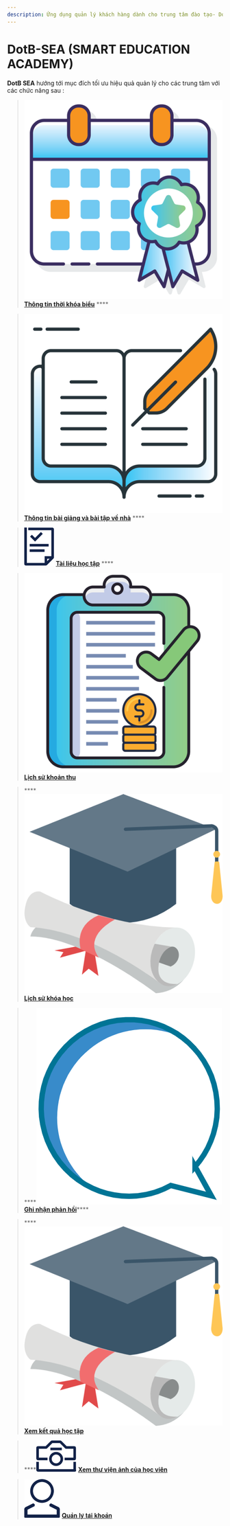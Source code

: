 ```yaml
---
description: Ứng dụng quản lý khách hàng dành cho trung tâm đào tạo- DotB SEA
---
```


# DotB-SEA \(SMART EDUCATION ACADEMY\)

**DotB SEA** hướng tới mục đích tối ưu hiệu quả quản lý cho các trung tâm với các chức năng sau :

> ![](../.gitbook/assets/schedule_1.png) [**Thông tin thời khóa biểu**](https://help.dotb.vn/mobile/thong-tin-thoi-khoa-bieu)  ****

> ![](../.gitbook/assets/daily_report_1.png) [**Thông tin bài giảng và bài tập về nhà**](https://help.dotb.vn/mobile/thong-tin-bai-giang-va-bai-tap-ve-nha) ****

> ![](../.gitbook/assets/document.png)  [**Tài liệu học tập**](https://help.dotb.vn/mobile/tai-lieu-hoc-tap) ****

> ![](../.gitbook/assets/payment_1.png) [**Lịch sử khoản thu**](https://help.dotb.vn/mobile/lich-su-khoan-thu)

> ****![](../.gitbook/assets/ic_kqht.png) [**Lịch sử khóa học**](https://help.dotb.vn/mobile/lich-su-khoa-hoc)

> ****![](../.gitbook/assets/feedback.PNG) [**Ghi nhận phản hồi**](https://help.dotb.vn/mobile/ghi-nhan-phan-hoi)\*\*\*\*

> ****![](../.gitbook/assets/ic_kqht.png) [**Xem kết quả học tập**](https://help.dotb.vn/mobile/theo-doi-ket-qua-hoc-tap)

> \*\*\*\*![](../.gitbook/assets/gallery.png) [**Xem thư viện ảnh của học viên**](https://help.dotb.vn/mobile/xem-thu-vien-anh-cua-hoc-vien)

> ![](../.gitbook/assets/account.png) [𝐐𝐮𝐚̉𝐧 𝐥𝐲́ 𝐭𝐚̀𝐢 𝐤𝐡𝐨𝐚̉𝐧](https://help.dotb.vn/mobile/quan-li-tai-khoan)

